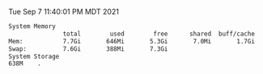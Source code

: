 Tue Sep  7 11:40:01 PM MDT 2021
```bash
System Memory
               total        used        free      shared  buff/cache   available
Mem:           7.7Gi       646Mi       5.3Gi       7.0Mi       1.7Gi       6.7Gi
Swap:          7.6Gi       388Mi       7.3Gi
System Storage
638M	.
```
